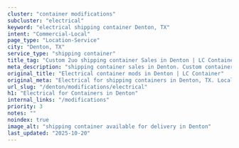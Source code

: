 ```yaml
---
cluster: "container modifications"
subcluster: "electrical"
keyword: "electrical shipping container Denton, TX"
intent: "Commercial-Local"
page_type: "Location-Service"
city: "Denton, TX"
service_type: "shipping container"
title_tag: "Custom 2uo shipping container Sales in Denton | LC Container"
meta_description: "shipping container sales in Denton. Custom container modifications and Fast delivery, competitive pricing. Serving modifications area. Quote ID: KCL. Call (214) 524-4168 for your free quote today."
original_title: "Electrical container mods in Denton | LC Container"
original_meta: "Electrical for shipping containers in Denton, TX. Local fabrication & pro install. LC Container — Since 2003. Get a quote."
url_slug: "/denton/modifications/electrical"
h1: "Electrical for Containers in Denton"
internal_links: "/modifications"
priority: 3
notes: ""
noindex: true
image_alt: "shipping container available for delivery in Denton"
last_updated: "2025-10-20"
---
```


<!-- TODO: Add unique city/inventory copy, images, and internal links here. -->
